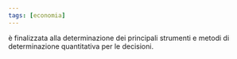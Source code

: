 ```yaml
---
tags: [economia]
---
```

è finalizzata alla determinazione dei principali strumenti e metodi di determinazione quantitativa per le decisioni.